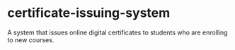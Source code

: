 # certificate-issuing-system
A system that issues online digital certificates to students who are enrolling to new courses.
